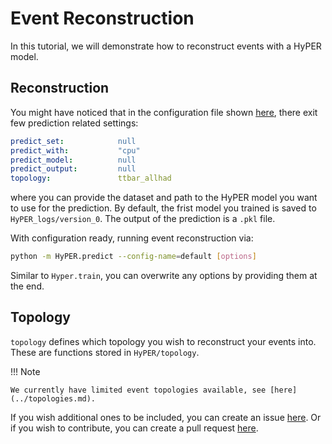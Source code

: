 Event Reconstruction
=======================

In this tutorial, we will demonstrate how to reconstruct events with a HyPER model.

Reconstruction
-----------

You might have noticed that in the configuration file shown [here](train.md), there exit few prediction related settings:
```yaml
predict_set:            null
predict_with:           "cpu"
predict_model:          null
predict_output:         null
topology:               ttbar_allhad
```
where you can provide the dataset and path to the HyPER model you want to use for the prediction. By default, the frist model you trained is saved to `HyPER_logs/version_0`. The output of the prediction is a `.pkl` file.

With configuration ready, running event reconstruction via:
```bash
python -m HyPER.predict --config-name=default [options]
```
Similar to `Hyper.train`, you can overwrite any options by providing them at the end.


Topology
-----------

`topology` defines which topology you wish to reconstruct your events into. These are functions stored in `HyPER/topology`.

!!! Note

    We currently have limited event topologies available, see [here](../topologies.md).

If you wish additional ones to be included, you can create an issue [here](https://github.com/tzuhanchang/HyPER/issues).
Or if you wish to contribute, you can create a pull request [here](https://github.com/tzuhanchang/HyPER/pulls).